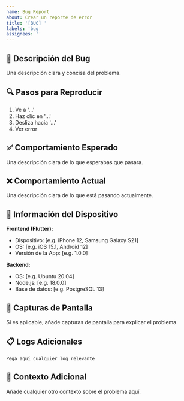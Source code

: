 ```yaml
---
name: Bug Report
about: Crear un reporte de error
title: '[BUG] '
labels: 'bug'
assignees: ''
---
```


## 🐛 Descripción del Bug
Una descripción clara y concisa del problema.

## 🔍 Pasos para Reproducir
1. Ve a '...'
2. Haz clic en '...'
3. Desliza hacia '...'
4. Ver error

## ✅ Comportamiento Esperado
Una descripción clara de lo que esperabas que pasara.

## ❌ Comportamiento Actual
Una descripción clara de lo que está pasando actualmente.

## 📱 Información del Dispositivo
**Frontend (Flutter):**
- Dispositivo: [e.g. iPhone 12, Samsung Galaxy S21]
- OS: [e.g. iOS 15.1, Android 12]
- Versión de la App: [e.g. 1.0.0]

**Backend:**
- OS: [e.g. Ubuntu 20.04]
- Node.js: [e.g. 18.0.0]
- Base de datos: [e.g. PostgreSQL 13]

## 📸 Capturas de Pantalla
Si es aplicable, añade capturas de pantalla para explicar el problema.

## 📋 Logs Adicionales
```
Pega aquí cualquier log relevante
```

## 🔧 Contexto Adicional
Añade cualquier otro contexto sobre el problema aquí.
